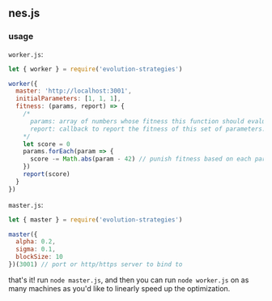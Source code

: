 ## nes.js

### usage
`worker.js`:
```js
let { worker } = require('evolution-strategies')

worker({
  master: 'http://localhost:3001',
  initialParameters: [1, 1, 1],
  fitness: (params, report) => {
    /*
      params: array of numbers whose fitness this function should evaluate
      report: callback to report the fitness of this set of parameters. higher = better
    */
    let score = 0
    params.forEach(param => {
      score -= Math.abs(param - 42) // punish fitness based on each parameter's distance from 42.
    })
    report(score)
  }
})
```

`master.js`:
```js
let { master } = require('evolution-strategies')

master({
  alpha: 0.2,
  sigma: 0.1,
  blockSize: 10
})(3001) // port or http/https server to bind to
```

that's it! run `node master.js`, and then you can run `node worker.js` on as many machines as you'd like to linearly speed up the optimization.
